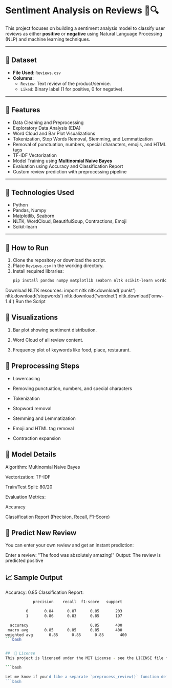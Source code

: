 # Sentiment Analysis on Reviews 📝🔍

This project focuses on building a sentiment analysis model to classify user reviews as either **positive** or **negative** using Natural Language Processing (NLP) and machine learning techniques.

---

## 📂 Dataset

- **File Used**: `Reviews.csv`
- **Columns**:
  - `Review`: Text review of the product/service.
  - `Liked`: Binary label (1 for positive, 0 for negative).

---

## 🔧 Features

- Data Cleaning and Preprocessing
- Exploratory Data Analysis (EDA)
- Word Cloud and Bar Plot Visualizations
- Tokenization, Stop Words Removal, Stemming, and Lemmatization
- Removal of punctuation, numbers, special characters, emojis, and HTML tags
- TF-IDF Vectorization
- Model Training using **Multinomial Naive Bayes**
- Evaluation using Accuracy and Classification Report
- Custom review prediction with preprocessing pipeline

---

## 🧪 Technologies Used

- Python
- Pandas, Numpy
- Matplotlib, Seaborn
- NLTK, WordCloud, BeautifulSoup, Contractions, Emoji
- Scikit-learn

---

## 🚀 How to Run

1. Clone the repository or download the script.
2. Place `Reviews.csv` in the working directory.
3. Install required libraries:
   ```bash
   pip install pandas numpy matplotlib seaborn nltk scikit-learn wordcloud contractions emoji beautifulsoup4
Download NLTK resources:
import nltk
nltk.download('punkt')
nltk.download('stopwords')
nltk.download('wordnet')
nltk.download('omw-1.4')
Run the Script
## 🔎 Visualizations
1. Bar plot showing sentiment distribution.

2. Word Cloud of all review content.

3. Frequency plot of keywords like food, place, restaurant.
## 🧼 Preprocessing Steps
- Lowercasing

- Removing punctuation, numbers, and special characters

- Tokenization

- Stopword removal

- Stemming and Lemmatization

- Emoji and HTML tag removal

- Contraction expansion


## 🤖 Model Details
Algorithm: Multinomial Naive Bayes

Vectorization: TF-IDF

Train/Test Split: 80/20

Evaluation Metrics:

Accuracy

Classification Report (Precision, Recall, F1-Score)

## 🧠 Predict New Review
You can enter your own review and get an instant prediction:


Enter a review: "The food was absolutely amazing!"
Output: The review is predicted positive
 ## 📈 Sample Output
 Accuracy: 0.85
Classification Report:
  ```bash
              precision    recall  f1-score   support

           0       0.84      0.87      0.85       203
           1       0.86      0.83      0.85       197

    accuracy                           0.85       400
   macro avg       0.85      0.85      0.85       400
weighted avg       0.85      0.85      0.85       400
 ```bash


##  📄 License
This project is licensed under the MIT License - see the LICENSE file for details.

  ```bash

Let me know if you'd like a separate `preprocess_review()` function definition to include in your script or need a `requirements.txt` file too!
 ```bash
